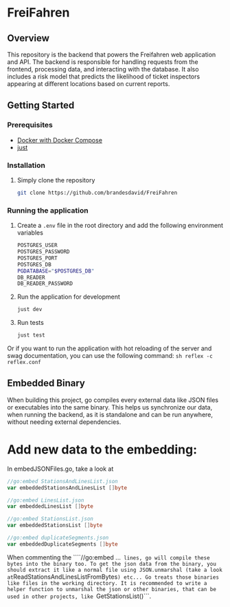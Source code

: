 # FreiFahren

## Overview

This repository is the backend that powers the Freifahren web application and API. The backend is responsible for handling requests from the frontend, processing data, and interacting with the database. It also includes a risk model that predicts the likelihood of ticket inspectors appearing at different locations based on current reports.

## Getting Started

### Prerequisites

- [Docker with Docker Compose](https://docs.docker.com/desktop/install/mac-install/)
- [just](https://github.com/casey/just)

### Installation

1. Simply clone the repository
   ```sh
   git clone https://github.com/brandesdavid/FreiFahren
    ```

### Running the application

1. Create a `.env` file in the root directory and add the following environment variables
    ```sh
    POSTGRES_USER
    POSTGRES_PASSWORD
    POSTGRES_PORT  
    POSTGRES_DB
    PGDATABASE="$POSTGRES_DB"
    DB_READER
    DB_READER_PASSWORD
    ```

2. Run the application for development
    ```sh
    just dev
    ```
3. Run tests
   ```sh
   just test
   ```

  Or if you want to run the application with hot reloading of the server and swag documentation, you can use the following command:
    ```sh
    reflex -c reflex.conf
    ```


## Embedded Binary

When building this project, go compiles every external data like JSON files or executables into the same binary.
This helps us synchronize our data, when running the backend, as it is standalone and can be run anywhere, without needing external dependencies. 

# Add new data to the embedding:

In embedJSONFiles.go, take a look at 

```go
//go:embed StationsAndLinesList.json
var embeddedStationsAndLinesList []byte

//go:embed LinesList.json
var embeddedLinesList []byte

//go:embed StationsList.json
var embeddedStationsList []byte

//go:embed duplicateSegments.json
var embeddedDuplicateSegments []byte
```

When commenting the ````//go:embed ...```  lines, go will compile these bytes into the binary too.
To get the json data from the binary, you should extract it like a normal file using JSON.unmarshal (take a look at ```ReadStationsAndLinesListFromBytes```) etc...
Go treats those binaries like files in the working directory.
It is recommended to write a helper function to unmarshal the json or other binaries, that can be used in other projects, like ```GetStationsList()```.
